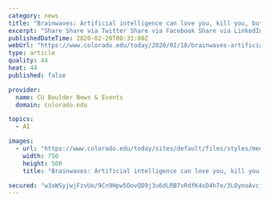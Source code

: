 ```yaml
---
category: news
title: "Brainwaves: Artificial intelligence can love you, kill you, but can’t replace you (yet)"
excerpt: "Share Share via Twitter Share via Facebook Share via LinkedIn Share via E-mail"
publishedDateTime: 2020-02-20T00:31:00Z
webUrl: "https://www.colorado.edu/today/2020/02/18/brainwaves-artificial-intelligence-can-love-you-kill-you-cant-replace-you-yet"
type: article
quality: 44
heat: 44
published: false

provider:
  name: CU Boulder News & Events
  domain: colorado.edu

topics:
  - AI

images:
  - url: "https://www.colorado.edu/today/sites/default/files/styles/medium/public/article-thumbnail/high-angle-photo-of-robot-2599244_0.jpg?itok=3-U6c9s7"
    width: 750
    height: 500
    title: "Brainwaves: Artificial intelligence can love you, kill you, but can’t replace you (yet)"

secured: "w3xWSyjwjFzvUe/9Cn9Hpw5OovQD9j3u6dLRB7vRdfK4sD4h7e/3LOynoAvcj8DK6yja+QJLA+domfG4251GlOpoRJtw8QHJFQ2Yi8ooQWXSYPA2sXtsHbTJgg1k+PCN+9UD9FovzEjkwmaNOUfz6T2XscqehG3r73Lj/w9qLgUuSldWOmoYG84mbwpGlPoArYG2IXGw/o+km9mXORAH+DQ3t5Khx1Y4xpcT+33NCiF5JFijuIcwwNnU8UNz7aV2wOrS9Du4Dq0aVhJw/Ad7DqrPalZovO1TPCfsw/J46wt3gNACsYD2+0LA/4gJ698vU2YZWenMXaOnCv/DzQR9Vuy5F5S37PUsork79M/ZYhKtXbA4u5YvqIeKzbaMZ2+wI7kjfkdGaZyQ7OyBpa1oQOThyDrg1MNDWAtlQMb5m9RzoecSKEo9CH2w8jKp65sVc/1QL9Vj6wtX4/+gpk/5l88PCmGcLFrpXxpz3ZYMLwM=;RKRkowCz3H4q/N3TjR/uhQ=="
---
```


